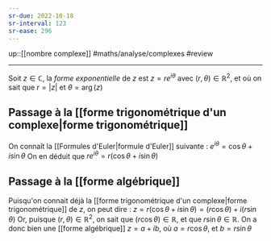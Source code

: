 ```yaml
---
sr-due: 2022-10-18
sr-interval: 123
sr-ease: 296
---
```

up::[[nombre complexe]]
#maths/analyse/complexes #review 

----
Soit $z\in\mathbb C$, la _forme exponentielle_ de $z$ est $z=re^{i\theta}$ avec $(r,\theta)\in\mathbb R^2$, et où on sait que $r = |z|$ et $\theta=\arg(z)$

## Passage à la [[forme trigonométrique d'un complexe|forme trigonométrique]]
On connaît la [[Formules d'Euler|formule d'Euler]] suivante : $e^{i\theta} = \cos\theta+i\sin\theta$
On en déduit que $re^{i\theta} = r\left(\cos\theta+i\sin\theta\right)$

## Passage à la [[forme algébrique]]
Puisqu'on connait déjà la [[forme trigonométrique d'un complexe|forme trigonométrique]] de $z$, on peut dire :
$z = r(\cos\theta+i\sin\theta)= (r\cos\theta) + i(r\sin\theta)$
Or, puisque $(r,\theta)\in\mathbb R^2$, on sait que $(r\cos\theta)\in\mathbb R$, et que $r\sin\theta\in\mathbb R$. On a donc bien une [[forme algébrique]] $z=a+ib$, où $a = r\cos\theta$, et $b=r\sin\theta$




